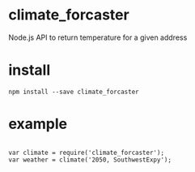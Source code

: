 # climate_forcaster
Node.js API to return temperature for a given address


# install

```````````````
npm install --save climate_forcaster

````````````````

# example

```````````````

var climate = require('climate_forcaster');
var weather = climate('2050, SouthwestExpy');

```````````````
